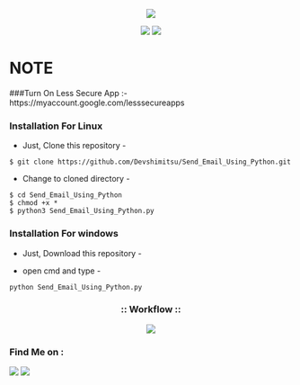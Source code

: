 <!-- Devshimitsu -->

<p align="center">
  <img src="https://i.ibb.co/qJk06vk/dev.png">
</p>


<p align="center">
  <img src="https://img.shields.io/badge/Author-Devshimitsu-cyan?style=flat-square">
  <img src="https://img.shields.io/badge/Written%20In-Python-cyan?style=flat-square">
</p>

<p align="center"></p>

<h1>NOTE</h1>###Turn On Less Secure App :- https://myaccount.google.com/lesssecureapps

### Installation For Linux

- Just, Clone this repository -
```
$ git clone https://github.com/Devshimitsu/Send_Email_Using_Python.git
```

- Change to cloned directory  -
```
$ cd Send_Email_Using_Python
$ chmod +x *
$ python3 Send_Email_Using_Python.py 
```


### Installation For windows

- Just, Download this repository -

- open cmd and type -
```
python Send_Email_Using_Python.py
```


<h3 align="center">
:: Workflow ::
</h3>
<p align="center">
<img src="https://i.imgur.com/iWFKT00.png"/>
</p>




### Find Me on :
<p align="left">
  <a href="https://github.com/Devshimitsu" target="_blank"><img src="https://img.shields.io/badge/Github-Devshimitsu-green?style=for-the-badge&logo=github"></a>
  <a href="https://www.instagram.com/devshimitsu" target="_blank"><img src="https://img.shields.io/badge/IG-%40devshimitsu-red?style=for-the-badge&logo=instagram"></a>
  
</p>
